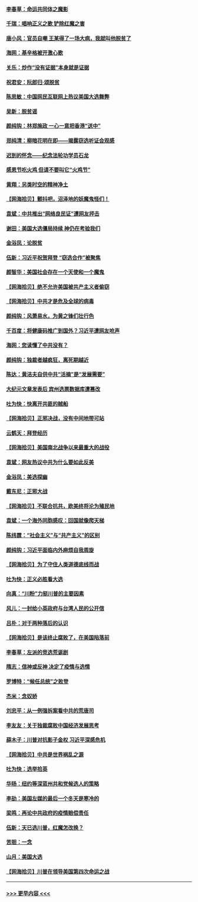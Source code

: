#### [李春草：命运共同体之魔影](../pages/nsc993/n12585026.md?t=11301851) 
#### [千瑞：唱响正义之歌 铲除红魔之害](../pages/nsc993/n12585002.md?t=11301851) 
#### [唐小风：官员自嘲 王某得了一场大病，我就叫他脱贫了](../pages/nsc993/n12584981.md?t=11301851) 
#### [海网：基辛格被开激心歌](../pages/nsc993/n12584946.md?t=11301851) 
#### [关乐：炒作“没有证据”本身就是证据](../pages/nsc993/n12583146.md?t=11301851) 
#### [祝君安：阮郎归‧颂脱贫](../pages/nsc993/n12583119.md?t=11301851) 
#### [陈思敏：中国网民互联网上热议美国大选舞弊](../pages/nsc993/n12582845.md?t=11301851) 
#### [吴新：脱贫谣](../pages/nsc993/n12580839.md?t=11301851) 
#### [颜纯钩：林郑施政 一心一意把香港“送中”](../pages/nsc993/n12580805.md?t=11301851) 
#### [郑纯清：柳暗花明在即——揭露窃选听证会观感](../pages/nsc993/n12580795.md?t=11301851) 
#### [迟到的怀念——纪念法轮功学员石龙](../pages/nsc993/n12580245.md?t=11301851) 
#### [感恩节吃火鸡  但请不要叫它“火鸡节”](../pages/nsc993/n12580252.md?t=11301851) 
#### [黄翔：另类时空的精神净土](../pages/nsc993/n12578638.md?t=11301851) 
#### [【网海拾贝】颤抖吧，沼泽地的妖魔鬼怪们！](../pages/nsc993/n12578552.md?t=11301851) 
#### [袁斌：中共推出“网络良民证”遭网友抨击](../pages/nsc993/n12578511.md?t=11301851) 
#### [谢田：美国大选僵局持续 神仍在考验我们](../pages/nsc993/n12577432.md?t=11301851) 
#### [金浴凤：论脱贫](../pages/nsc993/n12576386.md?t=11301851) 
#### [伍新：习近平祝贺拜登 “窃选合作”被聚焦](../pages/nsc993/n12576358.md?t=11301851) 
#### [颜智华：美国社会存在一个天使和一个魔鬼](../pages/nsc993/n12574299.md?t=11301851) 
#### [【网海拾贝】绝不允许美国被共产主义者偷窃](../pages/nsc993/n12573396.md?t=11301851) 
#### [【网海拾贝】中共才是危及全球的病毒](../pages/nsc993/n12571204.md?t=11301851) 
#### [颜纯钩：风萧易水，为黄之锋们壮行色](../pages/nsc993/n12571487.md?t=11301851) 
#### [千百度：将健康码推广到国外？习近平遭网友呛声](../pages/nsc993/n12570808.md?t=11301851) 
#### [海网：您读懂了中共没有？](../pages/nsc993/n12570487.md?t=11301851) 
#### [颜纯钩：独裁者越疯狂，离死期越近](../pages/nsc993/n12569055.md?t=11301851) 
#### [陈达：黄洁夫自供中共“活摘”是“发展需要”](../pages/nsc993/n12568541.md?t=11301851) 
#### [大纪元文章发表后 宾州选票数据库遭篡改](../pages/nsc993/n12568105.md?t=11301851) 
#### [吐为快：快离开共匪的贼船](../pages/nsc993/n12568462.md?t=11301851) 
#### [【网海拾贝】正邪决战，没有中间地带可站](../pages/nsc993/n12568439.md?t=11301851) 
#### [云鹤天：拜登经历](../pages/nsc993/n12567294.md?t=11301851) 
#### [【网海拾贝】美国南北战争以来最重大的战役](../pages/nsc993/n12567247.md?t=11301851) 
#### [袁斌：网友热议中共为什么要如此反美](../pages/nsc993/n12567162.md?t=11301851) 
#### [金浴凤：美选探幽](../pages/nsc993/n12567147.md?t=11301851) 
#### [戴东尼：正邪大战](../pages/nsc993/n12567033.md?t=11301851) 
#### [【网海拾贝】不联合抗共，欧美终将沦为殖民地](../pages/nsc993/n12565068.md?t=11301851) 
#### [袁斌：一个海外同胞感叹：回国就像爬天梯](../pages/nsc993/n12564986.md?t=11301851) 
#### [陈纬霆：“社会主义”与“共产主义”的区别](../pages/nsc993/n12562417.md?t=11301851) 
#### [颜纯钩：习近平面临内外麻烦自我周旋](../pages/nsc993/n12563356.md?t=11301851) 
#### [【网海拾贝】为了守住人类道德底线而战](../pages/nsc993/n12562542.md?t=11301851) 
#### [吐为快：正义必胜看大选](../pages/nsc993/n12561967.md?t=11301851) 
#### [向真：“川粉”力挺川普的主要因素](../pages/nsc993/n12560774.md?t=11301851) 
#### [风儿：一封给小英政府与台湾人民的公开信](../pages/nsc993/n12560581.md?t=11301851) 
#### [吕朴：对于两种落后的认识](../pages/nsc993/n12560492.md?t=11301851) 
#### [【网海拾贝】是该终止腐败了，在美国陷落前](../pages/nsc993/n12559936.md?t=11301851) 
#### [李春草：左派的竞选荒诞剧](../pages/nsc993/n12558380.md?t=11301851) 
#### [隋志：信神或反神 决定了疫情与选情](../pages/nsc993/n12558255.md?t=11301851) 
#### [罗博特：“候任总统”之败登](../pages/nsc993/n12558189.md?t=11301851) 
#### [杰米：念奴娇](../pages/nsc993/n12558174.md?t=11301851) 
#### [刘忠平：从一例强拆案看中共的荒唐司](../pages/nsc993/n12558036.md?t=11301851) 
#### [李友友：关于独裁腐败中国经济发展思考](../pages/nsc993/n12558004.md?t=11301851) 
#### [薛木子：川普对抗影子金权 习近平深感危机](../pages/nsc993/n12557342.md?t=11301851) 
#### [【网海拾贝】中共是世界祸乱之源](../pages/nsc993/n12555353.md?t=11301851) 
#### [吐为快：选举拾英](../pages/nsc993/n12555041.md?t=11301851) 
#### [华旸：纽约等深蓝州共和党候选人的策略](../pages/nsc993/n12554309.md?t=11301851) 
#### [李劼：美国左媒的最后一个冬天是寒冷的](../pages/nsc993/n12552947.md?t=11301851) 
#### [梁鸣：再论中共政府的疫情赔偿责任](../pages/nsc993/n12553012.md?t=11301851) 
#### [伍新：天已选川普，红魔怎改换？](../pages/nsc993/n12552970.md?t=11301851) 
#### [苦胆：一念](../pages/nsc993/n12552957.md?t=11301851) 
#### [山月：美国大选](../pages/nsc993/n12552446.md?t=11301851) 
#### [【网海拾贝】川普在领导美国第四次命运之战](../pages/nsc993/n12551973.md?t=11301851) 

----
#### [ >>> 更早内容 <<< ](../indexes/nsc993-earlier.md)
